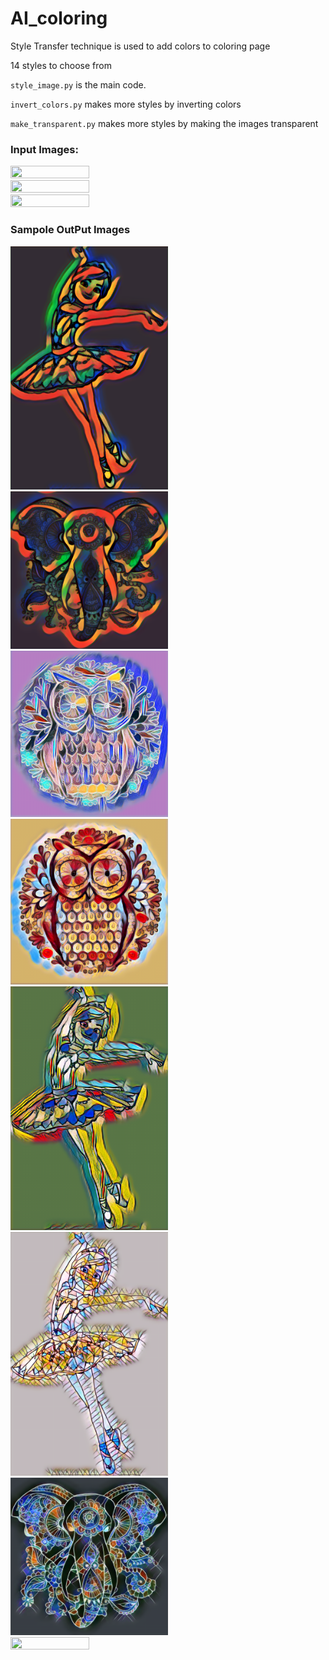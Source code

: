 # AI_coloring


Style Transfer technique is used to add colors to coloring page

14 styles to choose from 

`style_image.py` is the main code. 

`invert_colors.py` makes more styles by inverting colors

`make_transparent.py` makes more styles by making the images transparent


### Input Images:

<img src ="ballerina.png" alt="" width="50%" height="50%">
<img src ="elephant.png" alt="" width="50%" height="50%">
<img src ="owl.png" alt="" width="50%" height="50%">


### Sampole OutPut Images

<img src ="2_ballerina.png" alt="" width="50%" height="50%">
<img src ="2_transparent_elephant.png" alt="" width="50%" height="50%">
<img src ="4_jpg_owl_inverted.png" alt="" width="50%" height="50%">
<img src ="7_jpg_owl.png" alt="" width="50%" height="50%">
<img src ="9_ballerina.png" alt="" width="50%" height="50%">
<img src ="10_ballerina.png" alt="" width="50%" height="50%">
<img src ="10_elephant_inverted.png" alt="" width="50%" height="50%">
<img src ="10_transparent_elephant" alt="" width="50%" height="50%">